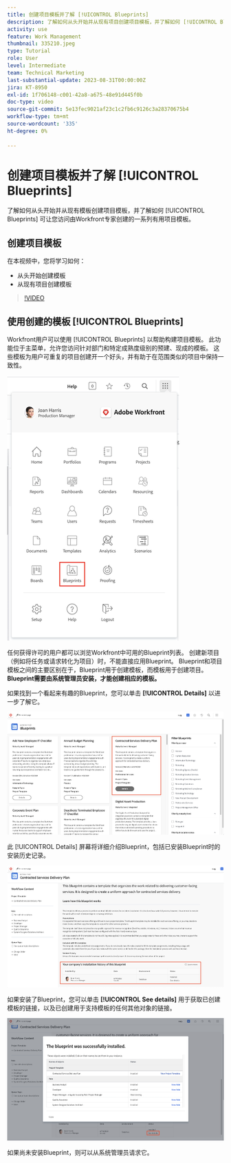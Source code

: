 ```yaml
---
title: 创建项目模板并了解 [!UICONTROL Blueprints]
description: 了解如何从头开始并从现有项目创建项目模板，并了解如何 [!UICONTROL Blueprints] 可让您访问由Workfront专家创建的一系列有用项目模板。
activity: use
feature: Work Management
thumbnail: 335210.jpeg
type: Tutorial
role: User
level: Intermediate
team: Technical Marketing
last-substantial-update: 2023-08-31T00:00:00Z
jira: KT-8950
exl-id: 1f706148-c001-42a8-a675-48e91d445f0b
doc-type: video
source-git-commit: 5e13fec9021af23c1c2fb6c9126c3a28370675b4
workflow-type: tm+mt
source-wordcount: '335'
ht-degree: 0%

---
```


# 创建项目模板并了解 [!UICONTROL Blueprints]

了解如何从头开始并从现有模板创建项目模板，并了解如何 [!UICONTROL Blueprints] 可让您访问由Workfront专家创建的一系列有用项目模板。

## 创建项目模板

在本视频中，您将学习如何：

* 从头开始创建模板
* 从现有项目创建模板

>[!VIDEO](https://video.tv.adobe.com/v/335210/?quality=12&learn=on)

## 使用创建的模板 [!UICONTROL Blueprints]

Workfront用户可以使用 [!UICONTROL Blueprints] 以帮助构建项目模板。 此功能位于主菜单，允许您访问针对部门和特定成熟度级别的预建、现成的模板。 这些模板为用户可重复的项目创建开一个好头，并有助于在范围类似的项目中保持一致性。

![主菜单中的Blueprint](assets/pt-blueprints-01.png)

任何获得许可的用户都可以浏览Workfront中可用的Blueprint列表。 创建新项目（例如将任务或请求转化为项目）时，不能直接应用Blueprint。 Blueprint和项目模板之间的主要区别在于，Blueprint用于创建模板，而模板用于创建项目。 **Blueprint需要由系统管理员安装，才能创建相应的模板。**

如果找到一个看起来有趣的Blueprint，您可以单击 **[!UICONTROL Details]** 以进一步了解它。

![Blueprint列表](assets/pt-blueprints-02.png)

此 [!UICONTROL Details] 屏幕将详细介绍Blueprint，包括已安装Blueprint时的安装历史记录。

![有关使用Blueprint的详细信息](assets/pt-blueprints-03.png)

如果安装了Blueprint，您可以单击 **[!UICONTROL See details]** 用于获取已创建模板的链接，以及已创建用于支持模板的任何其他对象的链接。

![有关安装Blueprint的详细信息](assets/pt-blueprints-04.png)

如果尚未安装Blueprint，则可以从系统管理员请求它。
